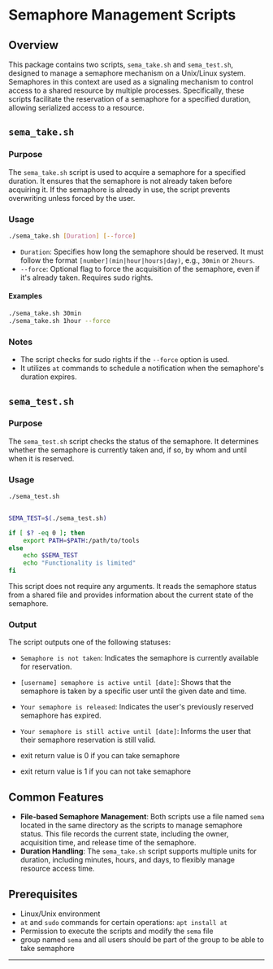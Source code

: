 # Semaphore Management Scripts

## Overview

This package contains two scripts, `sema_take.sh` and `sema_test.sh`, designed to manage a semaphore mechanism on a Unix/Linux system. Semaphores in this context are used as a signaling mechanism to control access to a shared resource by multiple processes. Specifically, these scripts facilitate the reservation of a semaphore for a specified duration, allowing serialized access to a resource.

## `sema_take.sh`

### Purpose

The `sema_take.sh` script is used to acquire a semaphore for a specified duration. It ensures that the semaphore is not already taken before acquiring it. If the semaphore is already in use, the script prevents overwriting unless forced by the user.

### Usage

```bash
./sema_take.sh [Duration] [--force]
```

- `Duration`: Specifies how long the semaphore should be reserved. It must follow the format `[number](min|hour|hours|day)`, e.g., `30min` or `2hours`.
- `--force`: Optional flag to force the acquisition of the semaphore, even if it's already taken. Requires sudo rights.

#### Examples

```bash
./sema_take.sh 30min
./sema_take.sh 1hour --force
```

### Notes

- The script checks for sudo rights if the `--force` option is used.
- It utilizes `at` commands to schedule a notification when the semaphore's duration expires.

## `sema_test.sh`

### Purpose

The `sema_test.sh` script checks the status of the semaphore. It determines whether the semaphore is currently taken and, if so, by whom and until when it is reserved.

### Usage

```bash
./sema_test.sh
```

```bash

SEMA_TEST=$(./sema_test.sh)

if [ $? -eq 0 ]; then
    export PATH=$PATH:/path/to/tools
else
    echo $SEMA_TEST
    echo "Functionality is limited"
fi
```

This script does not require any arguments. It reads the semaphore status from a shared file and provides information about the current state of the semaphore.

### Output

The script outputs one of the following statuses:

- `Semaphore is not taken`: Indicates the semaphore is currently available for reservation.
- `[username] semaphore is active until [date]`: Shows that the semaphore is taken by a specific user until the given date and time.
- `Your semaphore is released`: Indicates the user's previously reserved semaphore has expired.
- `Your semaphore is still active until [date]`: Informs the user that their semaphore reservation is still valid.

- exit return value is 0 if you can take semaphore
- exit return value is 1 if you can not take semaphore


## Common Features

- **File-based Semaphore Management**: Both scripts use a file named `sema` located in the same directory as the scripts to manage semaphore status. This file records the current state, including the owner, acquisition time, and release time of the semaphore.
- **Duration Handling**: The `sema_take.sh` script supports multiple units for duration, including minutes, hours, and days, to flexibly manage resource access time.

## Prerequisites

- Linux/Unix environment
- `at` and `sudo` commands for certain operations: `apt install at`
- Permission to execute the scripts and modify the `sema` file
- group named `sema` and all users should be part of the group to be able to take semaphore

---

